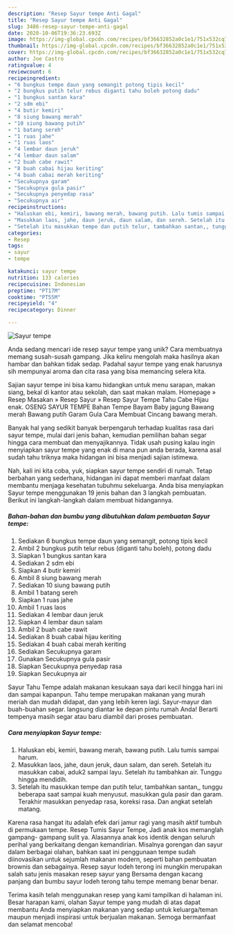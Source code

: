 ```yaml
---
description: "Resep Sayur tempe Anti Gagal"
title: "Resep Sayur tempe Anti Gagal"
slug: 3486-resep-sayur-tempe-anti-gagal
date: 2020-10-06T19:36:23.693Z
image: https://img-global.cpcdn.com/recipes/bf36632852a0c1e1/751x532cq70/sayur-tempe-foto-resep-utama.jpg
thumbnail: https://img-global.cpcdn.com/recipes/bf36632852a0c1e1/751x532cq70/sayur-tempe-foto-resep-utama.jpg
cover: https://img-global.cpcdn.com/recipes/bf36632852a0c1e1/751x532cq70/sayur-tempe-foto-resep-utama.jpg
author: Joe Castro
ratingvalue: 4
reviewcount: 6
recipeingredient:
- "6 bungkus tempe daun yang semangit potong tipis kecil"
- "2 bungkus putih telur rebus diganti tahu boleh potong dadu"
- "1 bungkus santan kara"
- "2 sdm ebi"
- "4 butir kemiri"
- "8 siung bawang merah"
- "10 siung bawang putih"
- "1 batang sereh"
- "1 ruas jahe"
- "1 ruas laos"
- "4 lembar daun jeruk"
- "4 lembar daun salam"
- "2 buah cabe rawit"
- "8 buah cabai hijau keriting"
- "4 buah cabai merah keriting"
- "Secukupnya garam"
- "Secukupnya gula pasir"
- "Secukupnya penyedap rasa"
- "Secukupnya air"
recipeinstructions:
- "Haluskan ebi, kemiri, bawang merah, bawang putih. Lalu tumis sampai harum."
- "Masukkan laos, jahe, daun jeruk, daun salam, dan sereh. Setelah itu masukkan cabai, aduk2 sampai layu. Setelah itu tambahkan air. Tunggu hingga mendidih."
- "Setelah itu masukkan tempe dan putih telur, tambahkan santan,, tunggu beberapa saat sampai kuah menyusut. masukkan gula pasir dan garam. Terakhir masukkan penyedap rasa, koreksi rasa. Dan angkat setelah matang."
categories:
- Resep
tags:
- sayur
- tempe

katakunci: sayur tempe 
nutrition: 133 calories
recipecuisine: Indonesian
preptime: "PT17M"
cooktime: "PT55M"
recipeyield: "4"
recipecategory: Dinner

---
```



![Sayur tempe](https://img-global.cpcdn.com/recipes/bf36632852a0c1e1/751x532cq70/sayur-tempe-foto-resep-utama.jpg)

Anda sedang mencari ide resep sayur tempe yang unik? Cara membuatnya memang susah-susah gampang. Jika keliru mengolah maka hasilnya akan hambar dan bahkan tidak sedap. Padahal sayur tempe yang enak harusnya sih mempunyai aroma dan cita rasa yang bisa memancing selera kita.

Sajian sayur tempe ini bisa kamu hidangkan untuk menu sarapan, makan siang, bekal di kantor atau sekolah, dan saat makan malam. Homepage » Resep Masakan » Resep Sayur » Resep Sayur Tempe Tahu Cabe Hijau enak. OSENG SAYUR TEMPE Bahan Tempe Bayam Baby jagung Bawang merah Bawang putih Garam Gula Cara Membuat Cincang bawang merah.

Banyak hal yang sedikit banyak berpengaruh terhadap kualitas rasa dari sayur tempe, mulai dari jenis bahan, kemudian pemilihan bahan segar hingga cara membuat dan menyajikannya. Tidak usah pusing kalau ingin menyiapkan sayur tempe yang enak di mana pun anda berada, karena asal sudah tahu triknya maka hidangan ini bisa menjadi sajian istimewa.


Nah, kali ini kita coba, yuk, siapkan sayur tempe sendiri di rumah. Tetap berbahan yang sederhana, hidangan ini dapat memberi manfaat dalam membantu menjaga kesehatan tubuhmu sekeluarga. Anda bisa menyiapkan Sayur tempe menggunakan 19 jenis bahan dan 3 langkah pembuatan. Berikut ini langkah-langkah dalam membuat hidangannya.

<!--inarticleads1-->

##### Bahan-bahan dan bumbu yang dibutuhkan dalam pembuatan Sayur tempe:

1. Sediakan 6 bungkus tempe daun yang semangit, potong tipis kecil
1. Ambil 2 bungkus putih telur rebus (diganti tahu boleh), potong dadu
1. Siapkan 1 bungkus santan kara
1. Sediakan 2 sdm ebi
1. Siapkan 4 butir kemiri
1. Ambil 8 siung bawang merah
1. Sediakan 10 siung bawang putih
1. Ambil 1 batang sereh
1. Siapkan 1 ruas jahe
1. Ambil 1 ruas laos
1. Sediakan 4 lembar daun jeruk
1. Siapkan 4 lembar daun salam
1. Ambil 2 buah cabe rawit
1. Sediakan 8 buah cabai hijau keriting
1. Sediakan 4 buah cabai merah keriting
1. Sediakan Secukupnya garam
1. Gunakan Secukupnya gula pasir
1. Siapkan Secukupnya penyedap rasa
1. Siapkan Secukupnya air


Sayur Tahu Tempe adalah makanan kesukaan saya dari kecil hingga hari ini dan sampai kapanpun. Tahu tempe merupakan makanan yang murah meriah dan mudah didapat, dan yang lebih keren lagi. Sayur-mayur dan buah-buahan segar. langsung diantar ke depan pintu rumah Anda! Berarti tempenya masih segar atau baru diambil dari proses pembuatan. 

<!--inarticleads2-->

##### Cara menyiapkan Sayur tempe:

1. Haluskan ebi, kemiri, bawang merah, bawang putih. Lalu tumis sampai harum.
1. Masukkan laos, jahe, daun jeruk, daun salam, dan sereh. Setelah itu masukkan cabai, aduk2 sampai layu. Setelah itu tambahkan air. Tunggu hingga mendidih.
1. Setelah itu masukkan tempe dan putih telur, tambahkan santan,, tunggu beberapa saat sampai kuah menyusut. masukkan gula pasir dan garam. Terakhir masukkan penyedap rasa, koreksi rasa. Dan angkat setelah matang.


Karena rasa hangat itu adalah efek dari jamur ragi yang masih aktif tumbuh di permukaan tempe. Resep Tumis Sayur Tempe, Jadi anak kos memanglah gampang- gampang sulit ya. Alasannya anak kos identik dengan seluruh perihal yang berkaitang dengan kemandirian. Misalnya gorengan dan sayur dalam berbagai olahan, bahkan saat ini penggunaan tempe sudah diinovasikan untuk sejumlah makanan modern, seperti bahan pembuatan brownis dan sebagainya. Resep sayur lodeh terong ini mungkin merupakan salah satu jenis masakan resep sayur yang Bersama dengan kacang panjang dan bumbu sayur lodeh terong tahu tempe memang benar benar. 

Terima kasih telah menggunakan resep yang kami tampilkan di halaman ini. Besar harapan kami, olahan Sayur tempe yang mudah di atas dapat membantu Anda menyiapkan makanan yang sedap untuk keluarga/teman maupun menjadi inspirasi untuk berjualan makanan. Semoga bermanfaat dan selamat mencoba!
